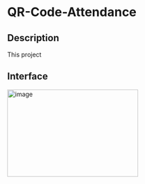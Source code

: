 # QR-Code-Attendance

## Description
This project

## Interface
<img height="200" width="300" alt="image" src="https://user-images.githubusercontent.com/35877147/128754629-95a65f6c-a6b7-45df-a888-fe578b6d61d4.png">
